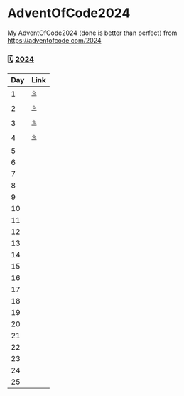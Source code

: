 

# AdventOfCode2024
My AdventOfCode2024 (done is better than perfect) from https://adventofcode.com/2024

### 🗓️ [2024](https://adventofcode.com/2024)

| Day | Link |
|-----|------|
| 1   | [⭐](https://github.com/username/AdventOfCode2024/blob/main/day1/day1.py) |
| 2   | [⭐](https://github.com/username/AdventOfCode2024/blob/main/day2/day2.py) |
| 3   | [⭐](https://github.com/username/AdventOfCode2024/blob/main/day3/day3.py) |
| 4   | [⭐](https://github.com/username/AdventOfCode2024/blob/main/day4/day4.py) |
| 5   |  |
| 6   |  |
| 7   |  |
| 8  |  |
| 9   |  |
| 10  |  |
| 11  |  |
| 12  |  |
| 13  |  |
| 14 |  |
| 15  |  |
| 16  |  |
| 17  |  |
| 18  |  |
| 19  |  |
| 20  |  |
| 21  |  |
| 22  |  |
| 23  |  |
| 24  |  |
| 25  |  |
